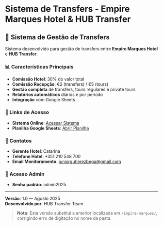 # Sistema de Transfers - Empire Marques Hotel & HUB Transfer

## 🏨 Sistema de Gestão de Transfers

Sistema desenvolvido para gestão de transfers entre **Empire Marques Hotel** e **HUB Transfer**.

### 📊 Características Principais

- **Comissão Hotel**: 30% do valor total
- **Comissão Recepção**: €2 (transfers) / €5 (tours)
- **Gestão completa** de transfers, tours regulares e private tours
- **Relatórios automáticos** diários e por período
- **Integração** com Google Sheets

### 🔗 Links de Acesso

- **Sistema Online**: [Acessar Sistema](https://hubtransfer.github.io/hub-transfer/empire-marques/)
- **Planilha Google Sheets**: [Abrir Planilha](https://docs.google.com/spreadsheets/d/1ZfG_IXBWMbGQzCmn7nWNzFqUBbGkXCXWSnY7JYziHxI/)

### 👥 Contatos

- **Gerente Hotel**: Catarina
- **Telefone Hotel**: +351 210 548 700
- **Email Monitoramento**: juniorgutierezbega@gmail.com

### 🔐 Acesso Admin

- **Senha padrão**: admin2025

---

**Versão**: 1.0 — Agosto 2025  
**Desenvolvido por**: HUB Transfer Team  

> **Nota:** Esta versão substitui a anterior localizada em `/impire-marques/`, corrigindo erro de digitação no nome da pasta.
